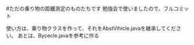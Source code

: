 #ただの乗り物の距離測定のものたちです
勉強会で使いましたので、フルコミット

使い方は、乗り物クラスを作って、それをAbstVihicle.javaを継承してください。
あとは、Bycecle.javaを参考に作る
